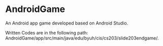 # AndroidGame
An Android app game developed based on Android Studio.

Written Codes are in the following path: AndroidGame/app/src/main/java/edu/byuh/cis/cs203/slide203endgame/.

